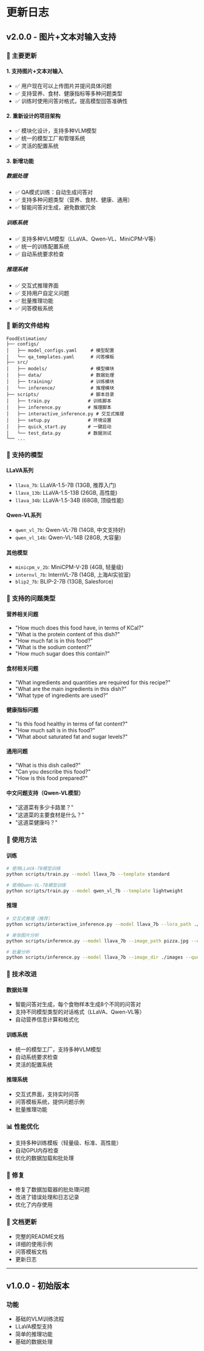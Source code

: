 # 更新日志

## v2.0.0 - 图片+文本对输入支持

### 🎯 主要更新

#### 1. 支持图片+文本对输入
- ✅ 用户现在可以上传图片并提问具体问题
- ✅ 支持营养、食材、健康指标等多种问题类型
- ✅ 训练时使用问答对格式，提高模型回答准确性

#### 2. 重新设计的项目架构
- ✅ 模块化设计，支持多种VLM模型
- ✅ 统一的模型工厂和管理系统
- ✅ 灵活的配置系统

#### 3. 新增功能

##### 数据处理
- ✅ QA模式训练：自动生成问答对
- ✅ 支持多种问题类型（营养、食材、健康、通用）
- ✅ 智能问答对生成，避免数据冗余

##### 训练系统
- ✅ 支持多种VLM模型（LLaVA、Qwen-VL、MiniCPM-V等）
- ✅ 统一的训练配置系统
- ✅ 自动系统要求检查

##### 推理系统
- ✅ 交互式推理界面
- ✅ 支持用户自定义问题
- ✅ 批量推理功能
- ✅ 问答模板系统

### 📁 新的文件结构

```
FoodEstimation/
├── configs/
│   ├── model_configs.yaml     # 模型配置
│   └── qa_templates.yaml      # 问答模板
├── src/
│   ├── models/                # 模型模块
│   ├── data/                  # 数据处理
│   ├── training/              # 训练模块
│   └── inference/             # 推理模块
├── scripts/                   # 脚本目录
│   ├── train.py              # 训练脚本
│   ├── inference.py          # 推理脚本
│   ├── interactive_inference.py # 交互式推理
│   ├── setup.py              # 环境设置
│   ├── quick_start.py        # 一键启动
│   └── test_data.py          # 数据测试
└── ...
```

### 🤖 支持的模型

#### LLaVA系列
- `llava_7b`: LLaVA-1.5-7B (13GB, 推荐入门)
- `llava_13b`: LLaVA-1.5-13B (26GB, 高性能)
- `llava_34b`: LLaVA-1.5-34B (68GB, 顶级性能)

#### Qwen-VL系列
- `qwen_vl_7b`: Qwen-VL-7B (14GB, 中文支持好)
- `qwen_vl_14b`: Qwen-VL-14B (28GB, 大容量)

#### 其他模型
- `minicpm_v_2b`: MiniCPM-V-2B (4GB, 轻量级)
- `internvl_7b`: InternVL-7B (14GB, 上海AI实验室)
- `blip2_7b`: BLIP-2-7B (13GB, Salesforce)

### 💬 支持的问题类型

#### 营养相关问题
- "How much does this food have, in terms of KCal?"
- "What is the protein content of this dish?"
- "How much fat is in this food?"
- "What is the sodium content?"
- "How much sugar does this contain?"

#### 食材相关问题
- "What ingredients and quantities are required for this recipe?"
- "What are the main ingredients in this dish?"
- "What type of ingredients are used?"

#### 健康指标问题
- "Is this food healthy in terms of fat content?"
- "How much salt is in this food?"
- "What about saturated fat and sugar levels?"

#### 通用问题
- "What is this dish called?"
- "Can you describe this food?"
- "How is this food prepared?"

#### 中文问题支持（Qwen-VL模型）
- "这道菜有多少卡路里？"
- "这道菜的主要食材是什么？"
- "这道菜健康吗？"

### 🚀 使用方法

#### 训练
```bash
# 使用LLaVA-7B模型训练
python scripts/train.py --model llava_7b --template standard

# 使用Qwen-VL-7B模型训练
python scripts/train.py --model qwen_vl_7b --template lightweight
```

#### 推理
```bash
# 交互式推理（推荐）
python scripts/interactive_inference.py --model llava_7b --lora_path ./checkpoints/llava_7b_v1/lora_weights

# 单张图片分析
python scripts/inference.py --model llava_7b --image_path pizza.jpg --question "How much does this food have, in terms of KCal?"

# 批量分析
python scripts/inference.py --model llava_7b --image_dir ./images --question "What are the main ingredients in this dish?"
```

### 🔧 技术改进

#### 数据处理
- 智能问答对生成，每个食物样本生成8个不同的问答对
- 支持不同模型类型的对话格式（LLaVA、Qwen-VL等）
- 自动营养信息计算和格式化

#### 训练系统
- 统一的模型工厂，支持多种VLM模型
- 自动系统要求检查
- 灵活的配置系统

#### 推理系统
- 交互式界面，支持实时问答
- 问答模板系统，提供问题示例
- 批量推理功能

### 📊 性能优化

- 支持多种训练模板（轻量级、标准、高性能）
- 自动GPU内存检查
- 优化的数据加载和批处理

### 🐛 修复

- 修复了数据加载器的批处理问题
- 改进了错误处理和日志记录
- 优化了内存使用

### 📝 文档更新

- 完整的README文档
- 详细的使用示例
- 问答模板文档
- 更新日志

---

## v1.0.0 - 初始版本

### 功能
- 基础的VLM训练流程
- LLaVA模型支持
- 简单的推理功能
- 基础的数据处理
